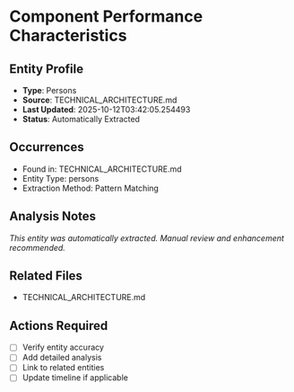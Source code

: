 # Component Performance Characteristics

## Entity Profile
- **Type**: Persons
- **Source**: TECHNICAL_ARCHITECTURE.md
- **Last Updated**: 2025-10-12T03:42:05.254493
- **Status**: Automatically Extracted

## Occurrences
- Found in: TECHNICAL_ARCHITECTURE.md
- Entity Type: persons
- Extraction Method: Pattern Matching

## Analysis Notes
*This entity was automatically extracted. Manual review and enhancement recommended.*

## Related Files
- TECHNICAL_ARCHITECTURE.md

## Actions Required
- [ ] Verify entity accuracy
- [ ] Add detailed analysis
- [ ] Link to related entities
- [ ] Update timeline if applicable
